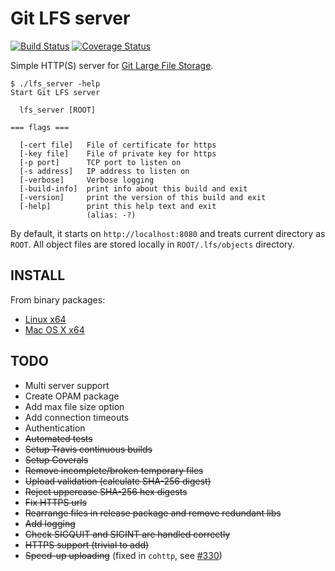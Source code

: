 
# Git LFS server

[![Build Status](https://travis-ci.org/artemkin/git-lfs-server.svg?branch=master)](https://travis-ci.org/artemkin/git-lfs-server)
[![Coverage Status](https://coveralls.io/repos/artemkin/git-lfs-server/badge.png?branch=master)](https://coveralls.io/r/artemkin/git-lfs-server?branch=master)

Simple HTTP(S) server for [Git Large File Storage](https://git-lfs.github.com).

```
$ ./lfs_server -help
Start Git LFS server

  lfs_server [ROOT]

=== flags ===

  [-cert file]   File of certificate for https
  [-key file]    File of private key for https
  [-p port]      TCP port to listen on
  [-s address]   IP address to listen on
  [-verbose]     Verbose logging
  [-build-info]  print info about this build and exit
  [-version]     print the version of this build and exit
  [-help]        print this help text and exit
                 (alias: -?)
```
By default, it starts on `http://localhost:8080` and treats current directory as `ROOT`. All object files are stored locally in `ROOT/.lfs/objects` directory.

## INSTALL

From binary packages:
* [Linux x64](https://github.com/artemkin/git-lfs-server/releases/download/v0.2.0/lfs_server-0.2.0-linux.x64.tar.gz)
* [Mac OS X x64](https://github.com/artemkin/git-lfs-server/releases/download/v0.2.0/lfs_server-0.2.0-osx.x64.tar.gz)

## TODO
* Multi server support
* Create OPAM package
* Add max file size option
* Add connection timeouts
* Authentication
* ~~Automated tests~~
* ~~Setup Travis continuous builds~~
* ~~Setup Coverals~~
* ~~Remove incomplete/broken temporary files~~
* ~~Upload validation (calculate SHA-256 digest)~~
* ~~Reject uppercase SHA-256 hex digests~~
* ~~Fix HTTPS urls~~
* ~~Rearrange files in release package and remove redundant libs~~
* ~~Add logging~~
* ~~Check SIGQUIT and SIGINT are handled correctly~~
* ~~HTTPS support (trivial to add)~~
* ~~Speed-up uploading~~ (fixed in `cohttp`, see [#330](https://github.com/mirage/ocaml-cohttp/pull/330))

